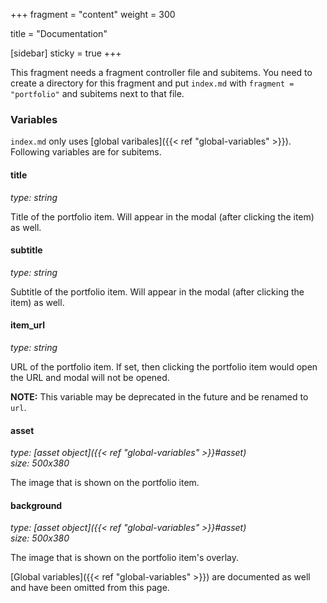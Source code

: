 +++
fragment = "content"
weight = 300

title = "Documentation"

[sidebar]
  sticky = true
+++

This fragment needs a fragment controller file and subitems. You need to create a directory for this fragment and put `index.md` with `fragment = "portfolio"` and subitems next to that file.

### Variables

`index.md` only uses [global varibales]({{< ref "global-variables" >}}). Following variables are for subitems.

#### title
*type: string*

Title of the portfolio item. Will appear in the modal (after clicking the item) as well.

#### subtitle
*type: string*

Subtitle of the portfolio item. Will appear in the modal (after clicking the item) as well.

#### item_url
*type: string*

URL of the portfolio item. If set, then clicking the portfolio item would open the URL and modal will not be opened.

**NOTE:** This variable may be deprecated in the future and be renamed to `url`.

#### asset
*type: [asset object]({{< ref "global-variables" >}}#asset)*  
*size: 500x380*

The image that is shown on the portfolio item.

#### background
*type: [asset object]({{< ref "global-variables" >}}#asset)*  
*size: 500x380*

The image that is shown on the portfolio item's overlay.

[Global variables]({{< ref "global-variables" >}}) are documented as well and have been omitted from this page.
